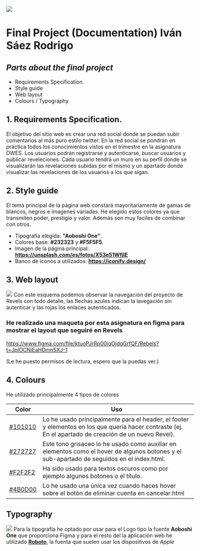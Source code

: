 ![](https://i.ibb.co/sCDpkNV/revels-logo.png)
# Final Project (Documentation) Iván Sáez Rodrigo
## _Parts about the final project_

- Requirements Specification.
- Style guide
- Web layout
- Colours / Typography


## 1. Requirements Specification.

El objetivo del sitio web es crear una red social donde se puedan subir comentarios al más puro estilo twitter. En la red social se pondrán en práctica todos los conocimientos vistos en el trimestre en la asignatura DWES. Los usuarios podrán registrarse y autenticarse, buscar usuarios y publicar reveleciones. Cada usuario tendrá un muro en su perfil donde se visualizarán las revelaciones subidas por el mismo y un apartado donde visualizar las revelaciones de los usuarios a los que sigan.


## 2.  Style guide
El tema principal de la página web constará mayoritariamente de gamas de blancos, negros e imagenes variadas. He elegido estos colores ya que transmiten poder, prestigio y valor. Además son muy faciles de combinar con otros. 
- Tipografía elegida: **"Aoboshi One"**.
- Colores base: **#232323** y **#F5F5F5**.
- Imagen de la página principal: **https://unsplash.com/es/fotos/X53e51WfjlE**
- Banco de iconos a utilizados: **https://iconify.design/**



## 3. Web layout
![](https://i.ibb.co/ynXhwYZ/web-layout.png)
Con este esquema podemos observar la navegación del proyecto de Revels con todo detalle, las flechas azules indican la lavegación sin autenticar y las rojas los enlaces autenticados. 
### He realizado una maqueta por esta asignatura en figma para mostrar el layout que seguiré en Revels

https://www.figma.com/file/ktuoPJrRp00iqOjdgGrfQF/Rebels?t=JpIOCNiEaHDmn5XJ-1

(Le he puesto permisos de lectura, espero que la puedas ver.)



## 4. Colours 

He utilizado principalmente 4 tipos de colores

| Color | Uso |
| ------ | ------ |
|[#101010](https://www.colorhexa.com/101010) | Lo he usado principalmente para el header, el footer y elementos en los que quería hacer contraste (ej. En el apartado de creación de un nuevo Revel). |
| [#272727](https://www.colorhexa.com/272727) | Este tono grisaceo lo he usado como auxiliar en elementos como el hover de algunos botones y el sub-apartado de seguidos en el index.html.|
| [#F2F2F2](https://www.colorhexa.com/f2f2f2)| Ha sido usado para textos oscuros como por ejemplo algunos botones o el título.|
| [#4B0D00](https://www.colorhexa.com/4b0d00)| Lo he usado una única vez cuando haces hover sobre el botón de eliminar cuenta en cancelar.html |

## Typography
![](https://i.ibb.co/mFmsrXt/DIW-ivan-roboto.png)
Para la tipografía he optado por usar para el Logo tipo la fuente **Aoboshi One** que proporciona Figma y para el resto del la aplicación web he utilizado [**Roboto**](https://www.dafont.com/es/roboto.font?text=Diw+Iv%E1n+S%E1ez), la fuenta que suelen usar los dispositivos de *Apple* 
  

